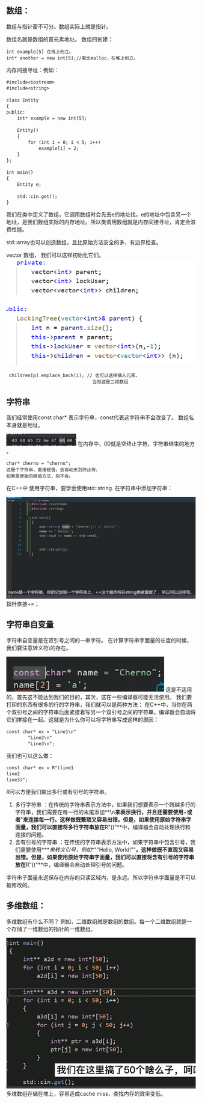 
## 数组：
数组与指针密不可分。数组实际上就是指针。

数组名就是数组的首元素地址。
数组的创建：
```
int example[5] 在栈上创立。
int* another = new int[5];//类比malloc，在堆上创立。
```

内存间接寻址：例如：
```
#include<iostream>
#include<string>

class Entity
{
public:
	int* example = new int[5];

	Entity()
	{
		for (int i = 0; i < 5; i++)
			example[i] = 2;
	}
};

int main()
{
	Entity e;

	std::cin.get();
}
```
我们在类中定义了数组，它调用数组时会先去e的地址找，e的地址中包含另一个地址，是我们数组实际的内存地址。所以类调用数组就是内存间接寻址，肯定会浪费性能。

std::array也可以创造数组，且比原始方法安全的多，有边界检查。


vector 数组，
我们可以这样初始化它们。
![](attachments/数组与字符串_image_0.png)

```
 children[p].emplace_back(i); // 也可以这样插入元素，
                                当然这是二维数组
```

## 字符串
我们经常使用const char* 表示字符串，const代表这字符串不会改变了。
数组名本身就是地址。

![](attachments/数组与字符串_image_1.png)
在内存中，00就是空终止字符，字符串结束的地方  。
```
char* cherno = "cherno";
这是个字符串，直接赋值，会自动天剑终止符。
如果是原始的赋值方法，则不会。
```
在C++中 使用字符串，要学会使用std::string.
在字符串中添加字符串：

![](attachments/数组与字符串_image_2.png)
指针直接+=；

## 字符串自变量
字符串自变量是在双引号之间的一串字符。
在计算字符串字面量的长度的时候，我们要注意转义符\的存在。

![](attachments/数组与字符串_image_3.png)
这是不适用的，首先这不能达到我们的目的，其次，这在一些编译器可能无法使用。
<font color= "#111111">我们要打印的东西有很多的行的字符串，我们就可以是两种方法：</font>
<font color= "#111111">在C++中，当你在两个双引号之间的字符串后面紧接着写另一个双引号之间的字符串，编译器会自动将它们拼接在一起。这就是为什么你可以将字符串写成这样的原因：</font>
```
const char* ex = "Line1\n"
		"Line2\n"
		"Line3\n";
```

我们也可以这么做：
```
const char* ex = R"(line1
line2
line3)";
```
R可以方便我们输出多行或有引号的字符串。
1. 多行字符串
：在传统的字符串表示方法中，如果我们想要表示一个跨越多行的字符串，我们需要在每一行的末尾添加**\n**来表示换行，并且还需要使用**+**或者**"**来连接每一行。这样做既繁琐又容易出错。但是，如果使用原始字符串字面量，我们可以直接将多行字符串放在**R"()"**中，编译器会自动处理换行和连接的问题。
1. 含有引号的字符串
：在传统的字符串表示方法中，如果字符串中包含引号，我们需要使用**\**来转义引号，例如**"\"Hello, World!\""**。这样做既不直观又容易出错。但是，如果使用原始字符串字面量，我们可以直接将含有引号的字符串放在**R"()"**中，编译器会自动处理引号的问题。


字符串子面量永远保存在内存的只读区域内，是永远。所以字符串字面量是不可以被修改的。

## 多维数组：
多维数组有什么不同？
例如，二维数组就是数组的数组。每一个二维数组就是一个存储了一维数组的指针的一维数组。

![](attachments/数组与字符串_image_4.png)
多维数组存储在堆上，容易造成cache miss，查找内存的效率变低。